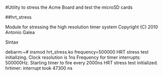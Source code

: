 #Utility to stress the Acme Board and test the microSD cards

##hrt_stress

Module for stressing the high resolution timer system
Copyright (C) 2010 Antonio Galea

Sintax

debarm:~# insmod hrt_stress.ko frequency=500000
HRT stress test initializing.
Clock resolution is 1ns
Frequency for timer interrupts: 500000Hz.
Starting timer to fire every 2000ns
HRT stress test initialized.
hrtimer: interrupt took 47300 ns

